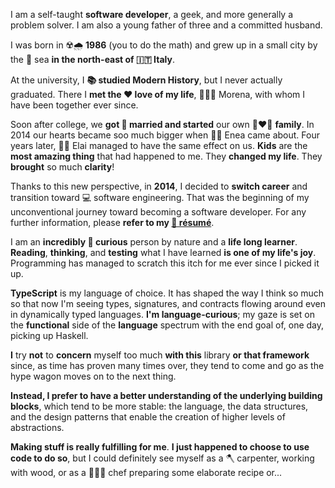 I am a self-taught **software developer**, a geek, and more generally a problem solver. I am also a young father of three and a committed husband.

I was born in ☢️🌧 **1986** (you to do the math) and grew up in a small city by the 🌊 sea **in the north-east of 🇮🇹 Italy**.

At the university, I **📚 studied Modern History**, but I never actually graduated. There I **met the ❤️ love of my life**, 👱🏻‍♀️ Morena, with whom I have been together ever since.

Soon after college, we **got 💍 married and started** our own 👩‍❤️‍👨 **family**. In 2014 our hearts became soo much bigger when 👶🏻 Enea came about. Four years later, 👶🏻 Elai managed to have the same effect on us.
**Kids** are the **most amazing thing** that had happened to me. They **changed my life**. They **brought** so much **clarity**!

Thanks to this new perspective, in **2014**, I decided to **switch career** and transition toward 💻 software engineering. That was the beginning of my unconventional journey toward becoming a software developer. For any further information, please **refer to my [📑 résumé](/resume)**.

I am an **incredibly 👀 curious** person by nature and a **life long learner**. **Reading**, **thinking**, and **testing** what I have learned **is one of my life's joy**. Programming has managed to scratch this itch for me ever since I picked it up.

**TypeScript** is my language of choice. It has shaped the way I think so much so that now I'm seeing types, signatures, and contracts flowing around even in dynamically typed languages.
**I'm language-curious**; my gaze is set on the **functional** side of the **language** spectrum with the end goal of, one day, picking up Haskell.

**I** try **not** to **concern** myself too much **with this** library **or that framework** since, as time has proven many times over, they tend to come and go as the hype wagon moves on to the next thing.

**Instead, I prefer to have a better understanding of the underlying building blocks**, which tend to be more stable: the language, the data structures, and the design patterns that enable the creation of higher levels of abstractions.

**Making stuff is really fulfilling for me**. **I just happened to choose to use code to do so**, but I could definitely see myself as a 🪓 carpenter, working with wood, or as a 🧑🏻‍🍳 chef preparing some elaborate recipe or...
